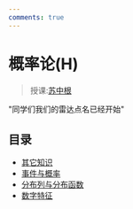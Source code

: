 ```yaml
---
comments: true
---
```


# 概率论(H)
> 授课:[苏中根](https://baike.baidu.com/item/%E8%8B%8F%E4%B8%AD%E6%A0%B9/10812386)


"同学们我们的雷达点名已经开始"

## 目录

- [其它知识](./others.md)
- [事件与概率](./first.md)
- [分布列与分布函数](./second.md)
- [数字特征](./Third.md)
